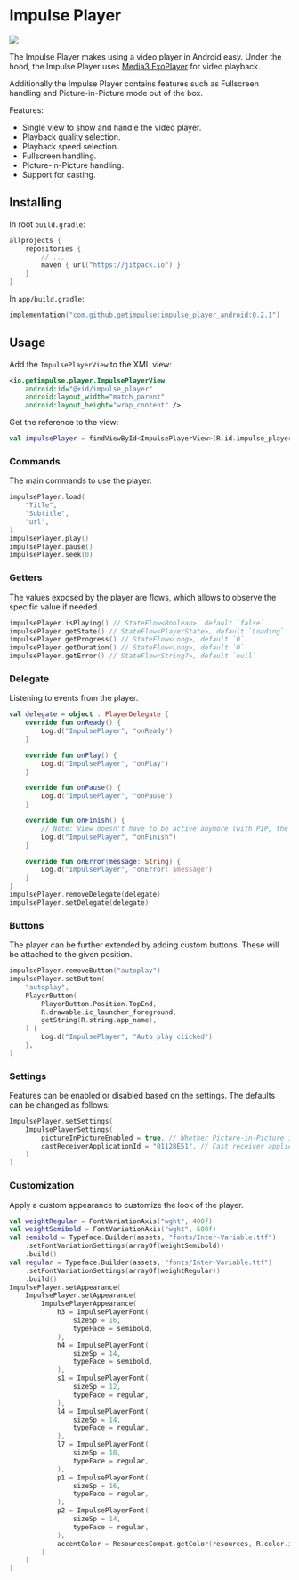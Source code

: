 # Impulse Player

[![](https://jitpack.io/v/GetImpulse/impulse_player_android.svg)](https://jitpack.io/#GetImpulse/impulse_player_android)

The Impulse Player makes using a video player in Android easy. Under the hood, the Impulse Player uses [Media3 ExoPlayer](https://developer.android.com/media/media3/exoplayer) for video playback.

Additionally the Impulse Player contains features such as Fullscreen handling and Picture-in-Picture mode out of the box.

Features:

- Single view to show and handle the video player.
- Playback quality selection.
- Playback speed selection.
- Fullscreen handling.
- Picture-in-Picture handling.
- Support for casting.

## Installing

In root `build.gradle`:

```kotlin
allprojects {
    repositories {
        // ...
        maven { url("https://jitpack.io") }
    }
}
```

In `app/build.gradle`:

```kotlin
implementation("com.github.getimpulse:impulse_player_android:0.2.1")
```

## Usage

Add the `ImpulsePlayerView` to the XML view:

```xml
<io.getimpulse.player.ImpulsePlayerView
    android:id="@+id/impulse_player"
    android:layout_width="match_parent"
    android:layout_height="wrap_content" />
```

Get the reference to the view:

```kotlin
val impulsePlayer = findViewById<ImpulsePlayerView>(R.id.impulse_player)
```

### Commands

The main commands to use the player:

```kotlin
impulsePlayer.load(
    "Title",
    "Subtitle",
    "url",
)
impulsePlayer.play()
impulsePlayer.pause()
impulsePlayer.seek(0)

```

### Getters

The values exposed by the player are flows, which allows to observe the specific value if needed. 

```kotlin
impulsePlayer.isPlaying() // StateFlow<Boolean>, default `false`
impulsePlayer.getState() // StateFlow<PlayerState>, default `Loading`
impulsePlayer.getProgress() // StateFlow<Long>, default `0`
impulsePlayer.getDuration() // StateFlow<Long>, default `0`
impulsePlayer.getError() // StateFlow<String?>, default `null`
```

### Delegate

Listening to events from the player.

```kotlin
val delegate = object : PlayerDelegate {
    override fun onReady() {
        Log.d("ImpulsePlayer", "onReady")
    }

    override fun onPlay() {
        Log.d("ImpulsePlayer", "onPlay")
    }

    override fun onPause() {
        Log.d("ImpulsePlayer", "onPause")
    }

    override fun onFinish() {
        // Note: View doesn't have to be active anymore (with PIP, the user could have closed the original screen).
        Log.d("ImpulsePlayer", "onFinish")
    }

    override fun onError(message: String) {
        Log.d("ImpulsePlayer", "onError: $message")
    }
}
impulsePlayer.removeDelegate(delegate)
impulsePlayer.setDelegate(delegate)
```

### Buttons

The player can be further extended by adding custom buttons. These will be attached to the given position.

```kotlin
impulsePlayer.removeButton("autoplay")
impulsePlayer.setButton(
    "autoplay",
    PlayerButton(
        PlayerButton.Position.TopEnd,
        R.drawable.ic_launcher_foreground,
        getString(R.string.app_name),
    ) {
        Log.d("ImpulsePlayer", "Auto play clicked")
    },
)
```

### Settings

Features can be enabled or disabled based on the settings. The defaults can be changed as follows:

```kotlin
ImpulsePlayer.setSettings(
    ImpulsePlayerSettings(
        pictureInPictureEnabled = true, // Whether Picture-in-Picture is enabled; Default `false` (disabled)
        castReceiverApplicationId = "01128E51", // Cast receiver application id of the cast app; Default `null` (disabled)
    )
)
```

### Customization

Apply a custom appearance to customize the look of the player.

```kotlin
val weightRegular = FontVariationAxis("wght", 400f)
val weightSemibold = FontVariationAxis("wght", 600f)
val semibold = Typeface.Builder(assets, "fonts/Inter-Variable.ttf")
    .setFontVariationSettings(arrayOf(weightSemibold))
    .build()
val regular = Typeface.Builder(assets, "fonts/Inter-Variable.ttf")
    .setFontVariationSettings(arrayOf(weightRegular))
    .build()
ImpulsePlayer.setAppearance(
    ImpulsePlayer.setAppearance(
        ImpulsePlayerAppearance(
            h3 = ImpulsePlayerFont(
                sizeSp = 16,
                typeFace = semibold,
            ),
            h4 = ImpulsePlayerFont(
                sizeSp = 14,
                typeFace = semibold,
            ),
            s1 = ImpulsePlayerFont(
                sizeSp = 12,
                typeFace = regular,
            ),
            l4 = ImpulsePlayerFont(
                sizeSp = 14,
                typeFace = regular,
            ),
            l7 = ImpulsePlayerFont(
                sizeSp = 10,
                typeFace = regular,
            ),
            p1 = ImpulsePlayerFont(
                sizeSp = 16,
                typeFace = regular,
            ),
            p2 = ImpulsePlayerFont(
                sizeSp = 14,
                typeFace = regular,
            ),
            accentColor = ResourcesCompat.getColor(resources, R.color.impulse_player_accent, null),
        )
    )
)
```